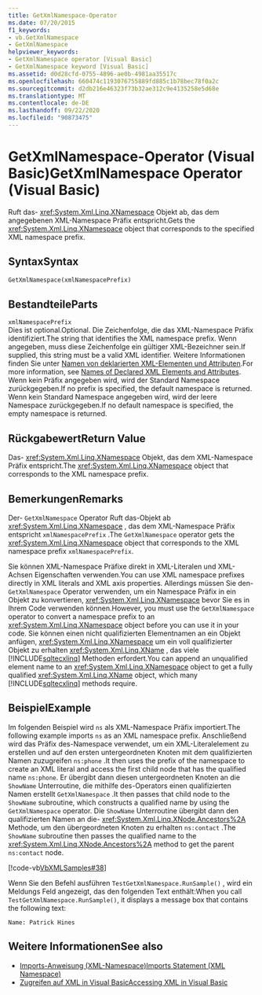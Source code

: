 ```yaml
---
title: GetXmlNamespace-Operator
ms.date: 07/20/2015
f1_keywords:
- vb.GetXmlNamespace
- GetXmlNamespace
helpviewer_keywords:
- GetXmlNamespace operator [Visual Basic]
- GetXmlNamespace keyword [Visual Basic]
ms.assetid: d0d28cfd-0755-4896-ae0b-4981aa35517c
ms.openlocfilehash: 660474c1193076755889fd885c1b78bec78f0a2c
ms.sourcegitcommit: d2db216e46323f73b32ae312c9e4135258e5d68e
ms.translationtype: MT
ms.contentlocale: de-DE
ms.lasthandoff: 09/22/2020
ms.locfileid: "90873475"
---
```

# <a name="getxmlnamespace-operator-visual-basic"></a><span data-ttu-id="6898e-102">GetXmlNamespace-Operator (Visual Basic)</span><span class="sxs-lookup"><span data-stu-id="6898e-102">GetXmlNamespace Operator (Visual Basic)</span></span>

<span data-ttu-id="6898e-103">Ruft das- <xref:System.Xml.Linq.XNamespace> Objekt ab, das dem angegebenen XML-Namespace Präfix entspricht.</span><span class="sxs-lookup"><span data-stu-id="6898e-103">Gets the <xref:System.Xml.Linq.XNamespace> object that corresponds to the specified XML namespace prefix.</span></span>  
  
## <a name="syntax"></a><span data-ttu-id="6898e-104">Syntax</span><span class="sxs-lookup"><span data-stu-id="6898e-104">Syntax</span></span>  
  
```vb  
GetXmlNamespace(xmlNamespacePrefix)  
```  
  
## <a name="parts"></a><span data-ttu-id="6898e-105">Bestandteile</span><span class="sxs-lookup"><span data-stu-id="6898e-105">Parts</span></span>  

 `xmlNamespacePrefix`  
 <span data-ttu-id="6898e-106">Dies ist optional.</span><span class="sxs-lookup"><span data-stu-id="6898e-106">Optional.</span></span> <span data-ttu-id="6898e-107">Die Zeichenfolge, die das XML-Namespace Präfix identifiziert.</span><span class="sxs-lookup"><span data-stu-id="6898e-107">The string that identifies the XML namespace prefix.</span></span> <span data-ttu-id="6898e-108">Wenn angegeben, muss diese Zeichenfolge ein gültiger XML-Bezeichner sein.</span><span class="sxs-lookup"><span data-stu-id="6898e-108">If supplied, this string must be a valid XML identifier.</span></span> <span data-ttu-id="6898e-109">Weitere Informationen finden Sie unter [Namen von deklarierten XML-Elementen und Attributen](../../programming-guide/language-features/xml/names-of-declared-xml-elements-and-attributes.md).</span><span class="sxs-lookup"><span data-stu-id="6898e-109">For more information, see [Names of Declared XML Elements and Attributes](../../programming-guide/language-features/xml/names-of-declared-xml-elements-and-attributes.md).</span></span> <span data-ttu-id="6898e-110">Wenn kein Präfix angegeben wird, wird der Standard Namespace zurückgegeben.</span><span class="sxs-lookup"><span data-stu-id="6898e-110">If no prefix is specified, the default namespace is returned.</span></span> <span data-ttu-id="6898e-111">Wenn kein Standard Namespace angegeben wird, wird der leere Namespace zurückgegeben.</span><span class="sxs-lookup"><span data-stu-id="6898e-111">If no default namespace is specified, the empty namespace is returned.</span></span>  
  
## <a name="return-value"></a><span data-ttu-id="6898e-112">Rückgabewert</span><span class="sxs-lookup"><span data-stu-id="6898e-112">Return Value</span></span>  

 <span data-ttu-id="6898e-113">Das- <xref:System.Xml.Linq.XNamespace> Objekt, das dem XML-Namespace Präfix entspricht.</span><span class="sxs-lookup"><span data-stu-id="6898e-113">The <xref:System.Xml.Linq.XNamespace> object that corresponds to the XML namespace prefix.</span></span>  
  
## <a name="remarks"></a><span data-ttu-id="6898e-114">Bemerkungen</span><span class="sxs-lookup"><span data-stu-id="6898e-114">Remarks</span></span>  

 <span data-ttu-id="6898e-115">Der- `GetXmlNamespace` Operator Ruft das-Objekt ab <xref:System.Xml.Linq.XNamespace> , das dem XML-Namespace Präfix entspricht `xmlNamespacePrefix` .</span><span class="sxs-lookup"><span data-stu-id="6898e-115">The `GetXmlNamespace` operator gets the <xref:System.Xml.Linq.XNamespace> object that corresponds to the XML namespace prefix `xmlNamespacePrefix`.</span></span>  
  
 <span data-ttu-id="6898e-116">Sie können XML-Namespace Präfixe direkt in XML-Literalen und XML-Achsen Eigenschaften verwenden.</span><span class="sxs-lookup"><span data-stu-id="6898e-116">You can use XML namespace prefixes directly in XML literals and XML axis properties.</span></span> <span data-ttu-id="6898e-117">Allerdings müssen Sie den- `GetXmlNamespace` Operator verwenden, um ein Namespace Präfix in ein Objekt zu konvertieren, <xref:System.Xml.Linq.XNamespace> bevor Sie es in Ihrem Code verwenden können.</span><span class="sxs-lookup"><span data-stu-id="6898e-117">However, you must use the `GetXmlNamespace` operator to convert a namespace prefix to an <xref:System.Xml.Linq.XNamespace> object before you can use it in your code.</span></span> <span data-ttu-id="6898e-118">Sie können einen nicht qualifizierten Elementnamen an ein Objekt anfügen, <xref:System.Xml.Linq.XNamespace> um ein voll qualifizierter Objekt zu erhalten <xref:System.Xml.Linq.XName> , das viele [!INCLUDE[sqltecxlinq](~/includes/sqltecxlinq-md.md)] Methoden erfordert.</span><span class="sxs-lookup"><span data-stu-id="6898e-118">You can append an unqualified element name to an <xref:System.Xml.Linq.XNamespace> object to get a fully qualified <xref:System.Xml.Linq.XName> object, which many [!INCLUDE[sqltecxlinq](~/includes/sqltecxlinq-md.md)] methods require.</span></span>  
  
## <a name="example"></a><span data-ttu-id="6898e-119">Beispiel</span><span class="sxs-lookup"><span data-stu-id="6898e-119">Example</span></span>  

 <span data-ttu-id="6898e-120">Im folgenden Beispiel wird `ns` als XML-Namespace Präfix importiert.</span><span class="sxs-lookup"><span data-stu-id="6898e-120">The following example imports `ns` as an XML namespace prefix.</span></span> <span data-ttu-id="6898e-121">Anschließend wird das Präfix des-Namespace verwendet, um ein XML-Literalelement zu erstellen und auf den ersten untergeordneten Knoten mit dem qualifizierten Namen zuzugreifen `ns:phone` .</span><span class="sxs-lookup"><span data-stu-id="6898e-121">It then uses the prefix of the namespace to create an XML literal and access the first child node that has the qualified name `ns:phone`.</span></span> <span data-ttu-id="6898e-122">Er übergibt dann diesen untergeordneten Knoten an die `ShowName` Unterroutine, die mithilfe des-Operators einen qualifizierten Namen erstellt `GetXmlNamespace` .</span><span class="sxs-lookup"><span data-stu-id="6898e-122">It then passes that child node to the `ShowName` subroutine, which constructs a qualified name by using the `GetXmlNamespace` operator.</span></span> <span data-ttu-id="6898e-123">Die `ShowName` Unterroutine übergibt dann den qualifizierten Namen an die- <xref:System.Xml.Linq.XNode.Ancestors%2A> Methode, um den übergeordneten Knoten zu erhalten `ns:contact` .</span><span class="sxs-lookup"><span data-stu-id="6898e-123">The `ShowName` subroutine then passes the qualified name to the <xref:System.Xml.Linq.XNode.Ancestors%2A> method to get the parent `ns:contact` node.</span></span>  
  
 [!code-vb[VbXMLSamples#38](~/samples/snippets/visualbasic/VS_Snippets_VBCSharp/VbXMLSamples/VB/GetXmlNamespace.vb#38)]  
  
 <span data-ttu-id="6898e-124">Wenn Sie den Befehl ausführen `TestGetXmlNamespace.RunSample()` , wird ein Meldungs Feld angezeigt, das den folgenden Text enthält:</span><span class="sxs-lookup"><span data-stu-id="6898e-124">When you call `TestGetXmlNamespace.RunSample()`, it displays a message box that contains the following text:</span></span>  
  
 `Name: Patrick Hines`  
  
## <a name="see-also"></a><span data-ttu-id="6898e-125">Weitere Informationen</span><span class="sxs-lookup"><span data-stu-id="6898e-125">See also</span></span>

- [<span data-ttu-id="6898e-126">Imports-Anweisung (XML-Namespace)</span><span class="sxs-lookup"><span data-stu-id="6898e-126">Imports Statement (XML Namespace)</span></span>](../statements/imports-statement-xml-namespace.md)
- [<span data-ttu-id="6898e-127">Zugreifen auf XML in Visual Basic</span><span class="sxs-lookup"><span data-stu-id="6898e-127">Accessing XML in Visual Basic</span></span>](../../programming-guide/language-features/xml/accessing-xml.md)
